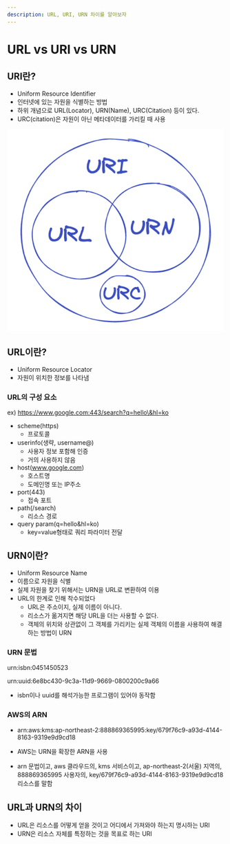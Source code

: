 ```yaml
---
description: URL, URI, URN 차이를 알아보자
---
```


# URL vs URI vs URN



## URI란?

* Uniform Resource Identifier
* 인터넷에 있는 자원을 식별하는 방법
* 하위 개념으로 URL(Locator), URN(Name), URC(Citation) 등이 있다.
* URC(citation)은 자원이 아닌 메타데이터를 가리킬 때 사용

![](<../.gitbook/assets/image (7).png>)

## URL이란?

* Uniform Resource Locator
* 자원이 위치한 정보를 나타냄

### URL의 구성 요소

ex) https://www.google.com:443/search?q=hello\&hl=ko

* scheme(https)
  * 프로토콜
* userinfo(생략, username@)
  * 사용자 정보 포함해 인증
  * 거의 사용하지 않음
* host(www.google.com)
  * 호스트명
  * 도메인명 또는 IP주소
* port(443)
  * 접속 포트
* path(/search)
  * 리소스 경로
* query param(q=hello\&hl=ko)
  * key=value형태로 쿼리 파라미터 전달

## URN이란?

* Uniform Resource Name
* 이름으로 자원을 식별
* 실제 자원을 찾기 위해서는 URN을 URL로 변환하여 이용
* URL의 한계로 인해 착수되었다
  * URL은 주소이지, 실제 이름이 아니다.
  * 리소스가 옮겨지면 해당 URL을 더는 사용할 수 없다.
  * 객체의 위치와 상관없이 그 객체를 가리키는 실제 객체의 이름을 사용하여 해결하는 방법이 URN

### URN 문법

urn:isbn:0451450523

urn:uuid:6e8bc430-9c3a-11d9-9669-0800200c9a66

* isbn이나 uuid를 해석가능한 프로그램이 있어야 동작함

### AWS의 ARN

*   arn:aws:kms:ap-northeast-2:888869365995:key/679f76c9-a93d-4144-8163-9319e9d9cd18


* AWS는 URN을 확장한 ARN을 사용
* arn 문법이고, aws 클라우드의, kms 서비스이고, ap-northeast-2(서울) 지역의, 888869365995 사용자의, key/679f76c9-a93d-4144-8163-9319e9d9cd18 리소스를 말함

## URL과 URN의 차이

* URL은 리소스를 어떻게 얻을 것이고 어디에서 가져와야 하는지 명시하는 URI
* URN은 리소스 자체를 특정하는 것을 목표로 하는 URI

